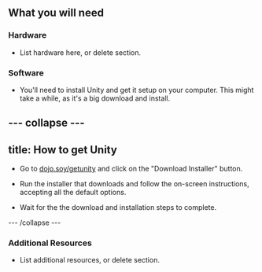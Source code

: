 ## What you will need

### Hardware

+ List hardware here, or delete section.

### Software

+ You'll need to install Unity and get it setup on your computer. This might take a while, as it's a big download and install.

--- collapse ---
---
title: How to get Unity
---

+ Go to [dojo.soy/getunity](http://dojo.soy/getunity) and click on the "Download Installer" button.

+ Run the installer that downloads and follow the on-screen instructions, accepting all the default options.

+ Wait for the the download and installation steps to complete.

--- /collapse ---

### Additional Resources

+ List additional resources, or delete section.
